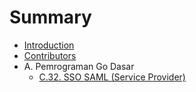 # Summary

* [Introduction](README.md)
* [Contributors](CONTRIBUTORS.md)
* A. Pemrograman Go Dasar
    * [C.32. SSO SAML (Service Provider)](C-34-golang-sso-saml-sp.md)
